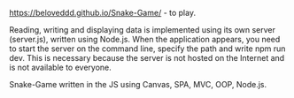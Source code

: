 https://beloveddd.github.io/Snake-Game/ - to play.

Reading, writing and displaying data is implemented using its own server (server.js), written using Node.js.
When the application appears, you need to start the server on the command line, specify the path and write npm run dev. 
This is necessary because the server is not hosted on the Internet and is not available to everyone.

Snake-Game written in the JS using Canvas, SPA, MVC, OOP, Node.js.
